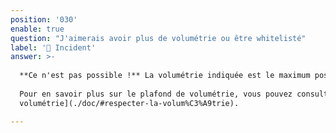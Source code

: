 ```yaml
---
position: '030'
enable: true
question: "J'aimerais avoir plus de volumétrie ou être whitelisté"
label: '🚧 Incident'
answer: >-
  
  **Ce n'est pas possible !** La volumétrie indiquée est le maximum possible pour que nous puissions garantir la qualité du service à tous nos utilisateurs.
  
  Pour en savoir plus sur le plafond de volumétrie, vous pouvez consulter la rubrique [Respecter la
  volumétrie](./doc/#respecter-la-volum%C3%A9trie).

---
```

